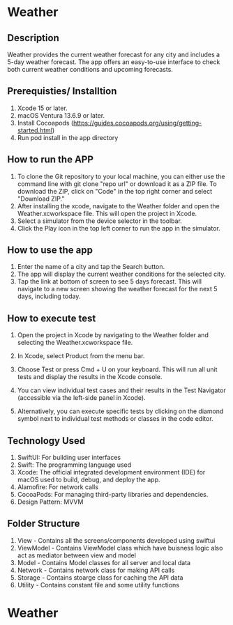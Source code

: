 # Weather

## Description
Weather provides the current weather forecast for any city and includes a 5-day weather forecast. The app offers an easy-to-use interface to check both current weather conditions and upcoming forecasts.
 
## Prerequisties/ Installtion
1. Xcode 15 or later.
2. macOS Ventura 13.6.9 or later.
3. Install Cocoapods (https://guides.cocoapods.org/using/getting-started.html)
4. Run pod install in the app directory
 
## How to run the APP
1. To clone the Git repository to your local machine, you can either use the command line with git clone "repo url" or download it as a ZIP file. To download the ZIP, click on "Code" in the top right corner and select "Download ZIP."
2. After installing the xcode, navigate to the Weather folder and open the Weather.xcworkspace file. This will open the project in Xcode.
3. Select a simulator from the device selector in the toolbar.
4. Click the Play icon in the top left corner to run the app in the simulator.
 
 
## How to use the app
1. Enter the name of a city and tap the Search button.
2. The app will display the current weather conditions for the selected city.
3. Tap the link at bottom of screen to see 5 days forecast. This will navigate to a new screen showing the weather forecast for the next 5 days, including today.
 
## How to execute test
 
1. Open the project in Xcode by navigating to the Weather folder and selecting the Weather.xcworkspace file.
2. In Xcode, select Product from the menu bar.
 
3. Choose Test or press Cmd + U on your keyboard. This will run all unit tests and display the results in the Xcode console.
 
4. You can view individual test cases and their results in the Test Navigator (accessible via the left-side panel in Xcode).
 
5. Alternatively, you can execute specific tests by clicking on the diamond symbol next to individual test methods or classes in the code editor.


## Technology Used

1. SwiftUI: For building user interfaces
2. Swift: The programming language used 
3. Xcode: The official integrated development environment (IDE) for macOS used to build, debug, and deploy the app.
4. Alamofire: For network calls
5. CocoaPods: For managing third-party libraries and dependencies.
6. Design Pattern: MVVM

## Folder Structure

1. View - Contains all the screens/components developed using swiftui
2. ViewModel - Contains ViewModel class which have buisness logic also act as mediator between view and model
3. Model - Contains Model classes for all server and local data
4. Network - Contains network class for making API calls
5. Storage - Contains stoarge class for caching the API data
6. Utility - Contains constant file and some utility functions








 
# Weather
